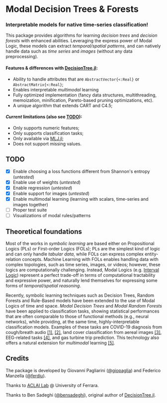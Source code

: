 # Modal Decision Trees & Forests

### Interpretable models for native time-series classification!

This package provides algorithms for learning *decision trees* and *decision forests* with enhanced abilities.
Leveraging the express power of Modal Logic, these models can extract *temporal/spatial patterns*, and can natively handle data such as *time series* and *images* (without any data preprocessing).

#### Features & differences with [DecisionTree.jl](https://github.com/JuliaAI/DecisionTree.jl):
- Ability to handle attributes that are `AbstractVector{<:Real}` or `AbstractMatrix{<:Real}`;
- Enables interpretable *multimodal* learning
- Fully optimized implementation (fancy data structures, multithreading, memoization, minification, Pareto-based pruning optimizations, etc).
- A unique algorithm that extends CART and C4.5;
<!-- - TODO -->
<!-- - Four pruning conditions: max_depth, min_samples_leaf, min_purity_increase, max_purity_at_leaf -->
<!-- TODO - Top-down pre-pruning & post-pruning -->
<!-- - Bagging (Random Forests) TODO dillo meglio -->

#### *Current* limitations (also see [TODO](#todo)):
- Only supports numeric features;
- Only supports classification tasks;
- Only available via [MLJ.jl](https://github.com/alan-turing-institute/MLJ.jl);
- Does not support missing values.

<!-- 
## Installation

Simply type the following commands in Julia's REPL:

```julia
Pkg.add(url="https://github.com/giopaglia/ModalDecisionTrees.jl")
```
-->

<!--
## Usage

```julia
# Install package
using Pkg;
Pkg.add(url="https://github.com/giopaglia/ModalDecisionTrees.jl")
Pkg.add("MLJ")

using MLJ
using ModalDecisionTrees

TODO load dummy dataset
TODO perform learning

...

TODO show tree and explain how to interpret the results
print_tree(tree)
```

TODO explain parameters
-->


<!-- TODO (`Y isa Vector{<:{Integer,String}}`) -->

<!--
Detailed usage instructions are available for each model using the doc method. For example:

```julia
using MLJ
doc("DecisionTreeClassifier", pkg="ModalDecisionTrees")
```

Available models are: AdaBoostStumpClassifier, DecisionTreeClassifier, DecisionTreeRegressor, RandomForestClassifier, RandomForestRegressor.


-->
<!-- 
## Visualization

A DecisionTree model can be visualized using the print_tree-function of its native interface (for an example see above in section 'Classification Example'). -->

## TODO

- [x]  Enable choosing a loss functions different from Shannon's entropy (*untested*)
- [x]  Enable use of weights (*untested*)
- [x]  Enable regression (*untested*)
- [x]  Enable support for images (*untested*)
- [x]  Enable multimodal learning (learning with scalars, time-series and images together)
- [ ]  Proper test suite
- [ ]  Visualizations of modal rules/patterns

## Theoretical foundations

Most of the works in *symbolic learning* are based either on Propositional Logics (PLs) or First-order Logics (FOLs); PLs are the simplest kind of logic and can only handle *tabular data*, while FOLs can express complex entity-relation concepts. Machine Learning with FOLs enables handling data with complex topologies, such as time series, images, or videos; however, these logics are computationally challenging. Instead, Modal Logics (e.g. [Interval Logic](https://en.wikipedia.org/wiki/Interval_temporal_logic)) represent a perfect trade-off in terms of computational tractability and expressive power, and naturally lend themselves for expressing some forms of *temporal/spatial reasoning*.

Recently, symbolic learning techniques such as Decision Trees, Random Forests and Rule-Based models have been extended to the use of Modal Logics of time and space. *Modal Decision Trees* and *Modal Random Forests* have been applied to classification tasks, showing statistical performances that are often comparable to those of functional methods (e.g., neural networks), while providing, at the same time, highly-interpretable classification models. Examples of these tasks are COVID-19 diagnosis from cough/breath audio [[1]](https://papers.ssrn.com/sol3/papers.cfm?abstract_id=4102488), [[2]](https://drops.dagstuhl.de/opus/volltexte/2021/14783/pdf/LIPIcs-TIME-2021-7.pdf), land cover classification from aereal images [[3]](https://arxiv.org/abs/2109.08325), EEG-related tasks [[4]](https://link.springer.com/chapter/10.1007/978-3-031-06242-1_53), and gas turbine trip prediction.
This technology also offers a natural extension for *multimodal* learning [[5]](http://ceur-ws.org/Vol-2987/paper7.pdf).

## Credits

The package is developed by Giovanni Pagliarini ([@giopaglia](https://giopaglia.github.io/)) and Federico Manzella ([@ferdiu](https://ferdiu.github.io/)).

Thanks to [ACLAI Lab](https://aclai.unife.it/index.php/en/home-page/) @ University of Ferrara.

Thanks to Ben Sadeghi ([@bensadeghi](https://github.com/bensadeghi/)), original author of [DecisionTree.jl](https://github.com/bensadeghi/DecisionTree.jl).

<!-- TODO add citation and CITATION.bib file -->
